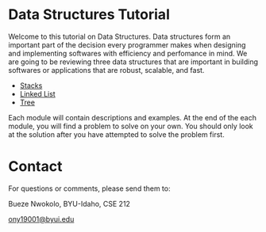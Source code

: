 # Data Structures Tutorial
Welcome to this tutorial on Data Structures. Data structures form an important part of the decision every programmer makes when designing and implementing softwares with efficiency and perfomance in mind. We are going to be reviewing three data structures that are important in building softwares or applications that are robust, scalable, and fast.

- [Stacks](1-stacks.md)
- [Linked List](2-linked_list.md)
- [Tree](3-tree.md)

Each module will contain descriptions and examples. At the end of the each module, you will find a problem to solve on your own. You should only look at the solution after you have attempted to solve the problem first.

# Contact
For questions or comments, please send them to:

Bueze Nwokolo, BYU-Idaho, CSE 212

ony19001@byui.edu